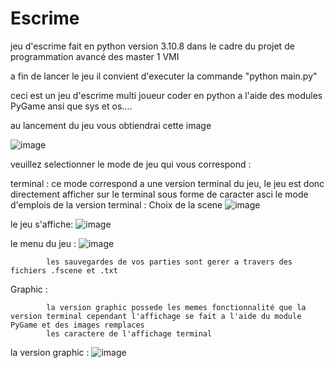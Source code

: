 # Escrime
jeu d'escrime fait en python version 3.10.8 dans le cadre du projet de programmation avancé des master 1 VMI 

a fin de lancer le jeu il convient d'executer la commande "python main.py"

ceci est un jeu d'escrime multi joueur coder en python a l'aide des modules PyGame ansi que sys et os....

au lancement du jeu vous obtiendrai cette image

![image](https://user-images.githubusercontent.com/66484656/205162905-b1a61d88-4f1b-41c9-bded-5c1e1a8183b8.png)

veuillez selectionner le mode de jeu qui vous correspond :

 terminal :
            ce mode correspond a une version terminal du jeu, le jeu est donc directement afficher sur le terminal sous forme de caracter asci
            le mode d'emplois de la version terminal :
            Choix de la scene 
            ![image](https://user-images.githubusercontent.com/66484656/205608268-04bd8904-6ca3-4767-a554-ffb692211b56.png)
            
le jeu s'affiche:
![image](https://user-images.githubusercontent.com/66484656/205608592-f7cc00d7-e89a-4db9-9d33-1a57994ce18b.png)
            
le menu du jeu :
![image](https://user-images.githubusercontent.com/66484656/205163255-eeec9cf2-ba3e-4787-9c09-61f92ffaad69.png)
            
            les sauvegardes de vos parties sont gerer a travers des fichiers .fscene et .txt

Graphic : 

            la version graphic possede les memes fonctionnalité que la version terminal cependant l'affichage se fait a l'aide du module PyGame et des images remplaces
            les caractere de l'affichage terminal
            
la version graphic : 
![image](https://user-images.githubusercontent.com/66484656/205163840-06736447-38e7-4211-9875-b47d286e0f34.png)

            


